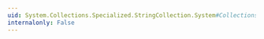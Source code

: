 ```yaml
---
uid: System.Collections.Specialized.StringCollection.System#Collections#IList#IndexOf(System.Object)
internalonly: False
---
```

